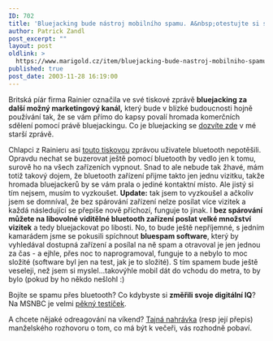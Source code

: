 ```yaml
---
ID: 702
title: 'Bluejacking bude nástroj mobilního spamu. A&nbsp;otestujte si své digitální IQ'
author: Patrick Zandl
post_excerpt: ""
layout: post
oldlink: >
  https://www.marigold.cz/item/bluejacking-bude-nastroj-mobilniho-spamu-a-otestujte-si-sve-digitalni-iq
published: true
post_date: 2003-11-28 16:19:00
---
```

<p>
Britská píár firma Rainier označila ve své tiskové zprávě <STRONG>bluejacking za další možný marketingový kanál,</STRONG> který bude v blízké budoucnosti hojně používání tak, že se vám přímo do kapsy povalí hromada komerčních sdělení pomocí právě bluejackingu. Co je bluejacking se <A href="http://beta.marigold.cz/zprava.html?id=25871">dozvíte zde</A>&#160;v mé starší zprávě. </p>

<p>
Chlapci z Rainieru asi <A href="http://www.rainierpr.co.uk/home_pages/news_015.html" target=_blank>touto tiskovou</A> zprávou uživatele bluetooth nepotěšili. Opravdu nechat se buzerovat ještě pomocí bluetooth by vedlo jen k tomu, surově ho na všech zařízeních vypnout. Snad to ale nebude tak žhavé, mám totiž takový dojem, že bluetooth zařízení přijme takto jen jednu vizitku, takže hromada bluejackerů by se vám prala o jediné kontaktní místo. Ale jistý si tím nejsem, musím to vyzkoušet. <STRONG>Update:</STRONG> tak jsem to vyzkoušel a ačkoliv jsem se domníval, že bez spárování zařízení nelze posílat více vizitek a každá následující se přepíše nově příchozí, funguje to jinak. I <STRONG>bez spárování můžete na libovolné viditělné bluetooth zařízení poslat velké množství vizitek</STRONG> a tedy bluejackovat po libosti. No, to bude ještě nepříjemné, s jedním kamarádem jsme se pokusili spíchnout <STRONG>bluespam software</STRONG>, který by vyhledával dostupná zařízení a posílal na ně spam a otravoval je jen jednou za čas - a ejhle, přes noc to naprogramoval, funguje to a nebylo to moc složité (software byl jen na test, jak je to složité). S tím spamem bude ještě veseleji, než jsem si myslel...takovýhle mobil dát do vchodu do metra, to by bylo (pokud by ho někdo nešlohl :)</p>

<p>
Bojíte se spamu přes bluetooth? Co kdybyste si <STRONG>změřili svoje digitální IQ</STRONG>? Na MSNBC je velmi <A href="http://www.msnbc.com/news/987180.asp?cp1=1" target=_blank>pěkný testíček</A>.</p>

<p>
A chcete nějaké odreagování na víkend? <A href="http://www.djso.net/view.php?cisloclanku=2003112701" target=_blank>Tajná nahrávka</A> (resp její přepis) manželského rozhovoru o tom, co má být k večeři, vás rozhodně pobaví. </p>
